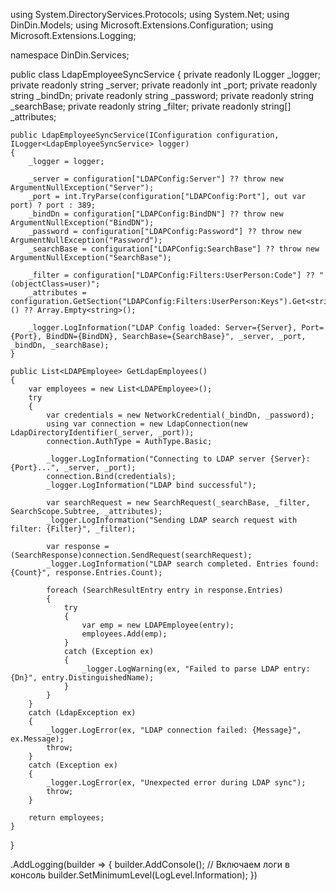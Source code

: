 using System.DirectoryServices.Protocols;
using System.Net;
using DinDin.Models;
using Microsoft.Extensions.Configuration;
using Microsoft.Extensions.Logging;

namespace DinDin.Services;

public class LdapEmployeeSyncService
{
    private readonly ILogger<LdapEmployeeSyncService> _logger;
    private readonly string _server;
    private readonly int _port;
    private readonly string _bindDn;
    private readonly string _password;
    private readonly string _searchBase;
    private readonly string _filter;
    private readonly string[] _attributes;

    public LdapEmployeeSyncService(IConfiguration configuration, ILogger<LdapEmployeeSyncService> logger)
    {
        _logger = logger;

        _server = configuration["LDAPConfig:Server"] ?? throw new ArgumentNullException("Server");
        _port = int.TryParse(configuration["LDAPConfig:Port"], out var port) ? port : 389;
        _bindDn = configuration["LDAPConfig:BindDN"] ?? throw new ArgumentNullException("BindDN");
        _password = configuration["LDAPConfig:Password"] ?? throw new ArgumentNullException("Password");
        _searchBase = configuration["LDAPConfig:SearchBase"] ?? throw new ArgumentNullException("SearchBase");

        _filter = configuration["LDAPConfig:Filters:UserPerson:Code"] ?? "(objectClass=user)";
        _attributes = configuration.GetSection("LDAPConfig:Filters:UserPerson:Keys").Get<string[]>() ?? Array.Empty<string>();

        _logger.LogInformation("LDAP Config loaded: Server={Server}, Port={Port}, BindDN={BindDN}, SearchBase={SearchBase}", _server, _port, _bindDn, _searchBase);
    }

    public List<LDAPEmployee> GetLdapEmployees()
    {
        var employees = new List<LDAPEmployee>();
        try
        {
            var credentials = new NetworkCredential(_bindDn, _password);
            using var connection = new LdapConnection(new LdapDirectoryIdentifier(_server, _port));
            connection.AuthType = AuthType.Basic;

            _logger.LogInformation("Connecting to LDAP server {Server}:{Port}...", _server, _port);
            connection.Bind(credentials);
            _logger.LogInformation("LDAP bind successful");

            var searchRequest = new SearchRequest(_searchBase, _filter, SearchScope.Subtree, _attributes);
            _logger.LogInformation("Sending LDAP search request with filter: {Filter}", _filter);

            var response = (SearchResponse)connection.SendRequest(searchRequest);
            _logger.LogInformation("LDAP search completed. Entries found: {Count}", response.Entries.Count);

            foreach (SearchResultEntry entry in response.Entries)
            {
                try
                {
                    var emp = new LDAPEmployee(entry);
                    employees.Add(emp);
                }
                catch (Exception ex)
                {
                    _logger.LogWarning(ex, "Failed to parse LDAP entry: {Dn}", entry.DistinguishedName);
                }
            }
        }
        catch (LdapException ex)
        {
            _logger.LogError(ex, "LDAP connection failed: {Message}", ex.Message);
            throw;
        }
        catch (Exception ex)
        {
            _logger.LogError(ex, "Unexpected error during LDAP sync");
            throw;
        }

        return employees;
    }
}


.AddLogging(builder =>
    {
        builder.AddConsole(); // Включаем логи в консоль
        builder.SetMinimumLevel(LogLevel.Information);
    })

